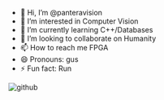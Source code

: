 - 👋 Hi, I’m @panteravision
- 👀 I’m interested in Computer Vision
- 🌱 I’m currently learning C++/Databases
- 💞️ I’m looking to collaborate on Humanity 
- 📫 How to reach me FPGA
- 😄 Pronouns: gus
- ⚡ Fun fact: Run

<!---
panteravision/panteravision is a ✨ special ✨ repository because its `README.md` (this file) appears on your GitHub profile.
You can click the Preview link to take a look at your changes.
--->
![github](https://github.com/panteravision/panteravision/assets/164386495/3ad3c381-bde1-4e3e-a2ac-7c2d78e438e2)
